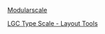 
[Modularscale](https://www.modularscale.com/)

[LGC Type Scale - Layout Tools](https://www.layoutgridcalculator.com/type-scale/)
